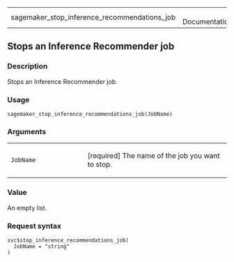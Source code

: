 <table style="width: 100%;">
<tbody>
<tr class="odd">
<td>sagemaker_stop_inference_recommendations_job</td>
<td style="text-align: right;">R Documentation</td>
</tr>
</tbody>
</table>

## Stops an Inference Recommender job

### Description

Stops an Inference Recommender job.

### Usage

    sagemaker_stop_inference_recommendations_job(JobName)

### Arguments

<table>
<colgroup>
<col style="width: 35%" />
<col style="width: 65%" />
</colgroup>
<tbody>
<tr class="odd">
<td><code
id="sagemaker_stop_inference_recommendations_job_:_JobName">JobName</code></td>
<td><p>[required] The name of the job you want to stop.</p></td>
</tr>
</tbody>
</table>

### Value

An empty list.

### Request syntax

    svc$stop_inference_recommendations_job(
      JobName = "string"
    )
